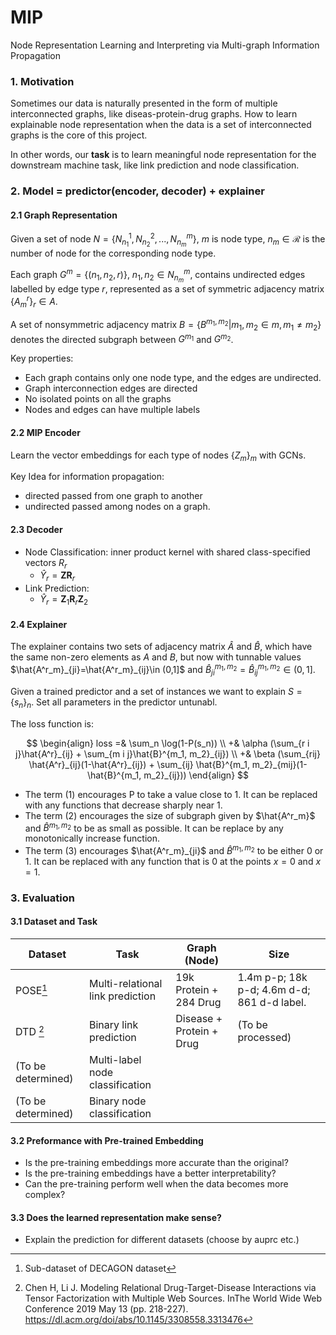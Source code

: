 # MIP

Node Representation Learning and Interpreting via Multi-graph Information Propagation

### 1. Motivation

Sometimes our data is naturally presented in the form of multiple interconnected graphs, like diseas-protein-drug graphs. How to learn explainable node representation when the data is a set of interconnected graphs is the core of this project. 

In other words, our **task** is to learn meaningful node representation for the downstream machine task, like link prediction and node classification.

### 2. Model = predictor(encoder, decoder) + explainer

#### 2.1 Graph Representation

Given a set of node $N = \{{N}^1_{n_1}, {N}^2_{n_2}, ..., {N}^m_{n_m}\}$, $m$ is node type, $n_m\in \mathcal{R}$ is the number of node for the corresponding node type. 

Each graph $G^m = \{(n_1, n_2, r)\}$, $n_1, n_2 \in N^m_{n_m}$, contains undirected edges labelled by edge type $r$, represented as a set of symmetric adjacency matrix $\{A^r_m\}_r \in A$. 

A set of nonsymmetric adjacency matrix $B = \{ B^{m_1, m_2}|m_1, m_2 \in m , m_1 \neq m_2\}$ denotes the directed subgraph between $G^{m_1}$ and $G^{m_2}$.

Key properties:

-   Each graph contains only one node type, and the edges are undirected.
-   Graph interconnection edges are directed
-   No isolated points on all the graphs
-   Nodes and edges can have multiple labels

#### 2.2 MIP Encoder

Learn the vector embeddings for each type of nodes $\{Z_m\}_m$ with GCNs.

Key Idea for information propagation: 

-   directed passed from one graph to another
-   undirected passed among nodes on a graph.

#### 2.3 Decoder

-   Node Classification: inner product kernel with shared class-specified vectors $R_r$
    -   $\hat{Y}_r = \textbf{Z} \textbf{R}_r$
-   Link Prediction:
    -   $\hat{Y}_r = \textbf{Z}_1 \textbf{R}_r \textbf{Z}_2$

#### 2.4 Explainer

The explainer contains two sets of adjacency matrix $\hat{A}$ and $\hat{B}$, which have the same non-zero elements as $A$ and $B$, but now with tunnable values $\hat{A^r_m}_{ji}=\hat{A^r_m}_{ij}\in (0,1]$ and $\hat{B}^{m_1, m_2}_{ji}=\hat{B}^{m_1, m_2}_{ij}\in (0,1]$.

Given a trained predictor and a set of instances we want to explain $S = \{s_n\}_n$. Set all parameters in the predictor untunabl. 

The loss function is:

$$
\begin{align}
loss =& \sum_n \log(1-P(s_n)) \\
+& \alpha (\sum_{r i j}\hat{A^r}_{ij} + \sum_{m i j}\hat{B}^{m_1, m_2}_{ij}) \\
+& \beta (\sum_{rij} \hat{A^r}_{ij}(1-\hat{A^r}_{ij}) + \sum_{ij} \hat{B}^{m_1, m_2}_{mij}(1-\hat{B}^{m_1, m_2}_{ij}))
\end{align}
$$

-   The term $(1)$ encourages P to take a value close to $1$. It can be replaced with any functions that decrease sharply near 1.
-   The term $(2)$ encourages the size of subgraph given by $\hat{A^r_m}$ and $\hat{B}^{m_1, m_2}$ to be as small as possible. It can be replace by any monotonically increase function.
-   The term $(3)$ encourages $\hat{A^r_m}_{ji}$ and $\hat{B}^{m_1, m_2}$ to be either $0$ or $1$. It can be replaced with any function that is $0$ at the points $x=0$ and $x=1$.

### 3. Evaluation

#### 3.1 Dataset and Task


| Dataset            | Task                             | Graph (Node)             | Size                                        |
| ------------------ | -------------------------------- | ------------------------ | ------------------------------------------- |
| POSE[^1]           | Multi-relational link prediction | 19k Protein +  284 Drug  | 1.4m p-p; 18k p-d; 4.6m d-d; 861 d-d label. |
| DTD [^2]           | Binary link prediction           | Disease + Protein + Drug | (To be processed)                           |
| (To be determined) | Multi-label node classification  |                          |                                             |
| (To be determined) | Binary node classification       |                          |                                             |

#### 3.2 Preformance with Pre-trained Embedding

-   Is the pre-training embeddings more accurate than the original?
-   Is the pre-training embeddings have a better interpretability?
-   Can the pre-training perform well when the data becomes more complex?

#### 3.3 Does the learned representation make sense?

-   Explain the prediction for different datasets (choose by auprc etc.)

[^1]: Sub-dataset of DECAGON dataset
[^2]: Chen H, Li J. Modeling Relational Drug-Target-Disease Interactions via Tensor Factorization with Multiple Web Sources. InThe World Wide Web Conference 2019 May 13 (pp. 218-227). https://dl.acm.org/doi/abs/10.1145/3308558.3313476




